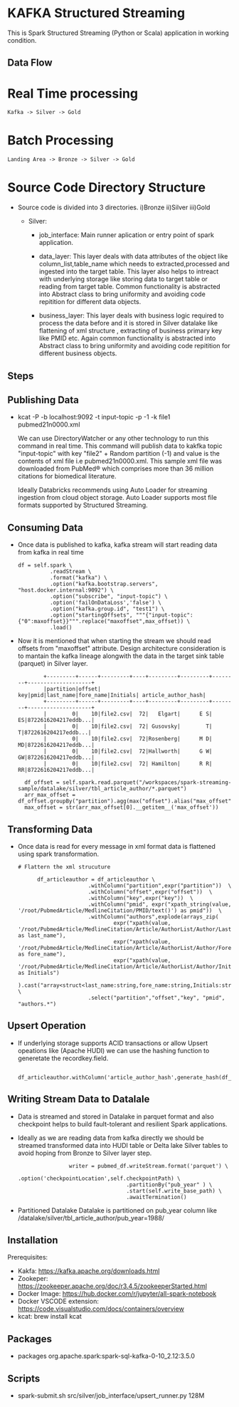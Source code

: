 # KAFKA Structured Streaming

This is Spark Structured Streaming (Python or Scala) application in working condition.

## Data Flow

# Real Time processing
    Kafka -> Silver -> Gold

# Batch Processing
    Landing Area -> Bronze -> Silver -> Gold

# Source Code Directory Structure

- Source code is divided into 3 directories.
  i)Bronze ii)Silver iii)Gold

  - Silver:

    - job_interface: Main runner aplication or entry point of spark application.

    - data_layer: This layer deals with data attributes of the object like column_list,table_name which needs to extracted,processed and ingested into the target table. This layer also helps to intreact with underlying storage like storing data to target table or reading from target table. Common functionality is abstracted into Abstract class to bring uniformity and avoiding code repitition for different data objects.

    - business_layer: This layer deals with business logic required to process the data before and it is stored in Silver datalake like flattening of xml structure , extracting of business primary key like PMID etc. Again common functionality is abstracted into Abstract class to bring uniformity and avoiding code repitition for different business objects.


## Steps

## Publishing Data

- kcat -P -b localhost:9092 -t input-topic -p -1 -k file1 pubmed21n0000.xml

  We can use DirectoryWatcher or any other technology to run this command in real time. This command will publish data to kakfka topic "input-topic" with key "file2" + Random partition (-1) and value is the contents of xml file i.e pubmed21n0000.xml. This sample xml file was downloaded from PubMed® which comprises more than 36 million citations for biomedical literature.

  Ideally Databricks recommends using Auto Loader for streaming ingestion from cloud object storage. Auto Loader supports most file formats supported by Structured Streaming.

## Consuming Data

- Once data is published to kafka, kafka stream will start reading data from kafka in real time

      df = self.spark \
                .readStream \
                .format("kafka") \
                .option("kafka.bootstrap.servers", "host.docker.internal:9092") \
                .option("subscribe", "input-topic") \
                .option('failOnDataLoss','false') \
                .option("kafka.group.id", "test1") \
                .option("startingOffsets", """{"input-topic":{"0":maxoffset}}""".replace("maxoffset",max_offset)) \
                .load()

- Now it is mentioned that when starting the stream we should read offsets from "maxoffset" attribute. Design architecture consideration is to mantain the kafka lineage alongwith the data in the target sink table (parquet) in Silver layer.

              +---------+------+---------+----+---------+---------+--------+--------------------+
              |partition|offset|      key|pmid|last_name|fore_name|Initials| article_author_hash|
              +---------+------+---------+----+---------+---------+--------+--------------------+
              |        0|    10|file2.csv|  72|   Elgart|      E S|      ES|8722616204217eddb...|
              |        0|    10|file2.csv|  72| Gusovsky|        T|       T|8722616204217eddb...|
              |        0|    10|file2.csv|  72|Rosenberg|      M D|      MD|8722616204217eddb...|
              |        0|    10|file2.csv|  72|Hallworth|      G W|      GW|8722616204217eddb...|
              |        0|    10|file2.csv|  72| Hamilton|      R R|      RR|8722616204217eddb...|

        df_offset = self.spark.read.parquet("/workspaces/spark-streaming-sample/datalake/silver/tbl_article_author/*.parquet")
        arr_max_offset = df_offset.groupBy("partition").agg(max("offset").alias("max_offset")).collect()
        max_offset = str(arr_max_offset[0].__getitem__('max_offset'))

## Transforming Data
- Once data is read for every message in xml format data is flattened using spark transformation.

      # Flattern the xml strucuture

            df_articleauthor = df_articleauthor \
                            .withColumn("partition",expr("partition"))  \
                            .withColumn("offset",expr("offset"))  \
                            .withColumn("key",expr("key"))  \
                            .withColumn("pmid", expr("xpath_string(value, '/root/PubmedArticle/MedlineCitation/PMID/text()') as pmid"))  \
                            .withColumn("authors",explode(arrays_zip(
                                    expr("xpath(value, '/root/PubmedArticle/MedlineCitation/Article/AuthorList/Author/LastName/text()') as last_name"),
                                    expr("xpath(value, '/root/PubmedArticle/MedlineCitation/Article/AuthorList/Author/ForeName/text()') as fore_name"),
                                    expr("xpath(value, '/root/PubmedArticle/MedlineCitation/Article/AuthorList/Author/Initials/text()') as Initials")
                                    ).cast("array<struct<last_name:string,fore_name:string,Initials:string>>"))) \
                            .select("partition","offset","key", "pmid", "authors.*")



## Upsert Operation
- If underlying storage supports ACID transactions or allow Upsert opeations like (Apache HUDI) we can use the hashing function to  generetate the recordkey.field.

            df_articleauthor.withColumn('article_author_hash',generate_hash(df_articleauthor.pmid))


## Writing Stream Data to Datalale

- Data is streamed and stored in Datalake in parquet format and also checkpoint  helps to build fault-tolerant and resilient Spark applications.
- Ideally as we are reading data from kafka directly we should be streamed transformed data into HUDI table or Delta lake Silver tables to avoid hoping from Bronze to Silver layer step.

                      writer = pubmed_df.writeStream.format('parquet') \
                                        .option('checkpointLocation',self.checkpointPath) \
                                        .partitionBy("pub_year" ) \
                                        .start(self.write_base_path) \
                                        .awaitTermination()
- Partitioned Datalake
  Datalake is partitioned on pub_year column like
      /datalake/silver/tbl_article_author/pub_year=1988/


## Installation

Prerequisites:
- Kakfa: https://kafka.apache.org/downloads.html
- Zookeper: https://zookeeper.apache.org/doc/r3.4.5/zookeeperStarted.html
- Docker Image: https://hub.docker.com/r/jupyter/all-spark-notebook
- Docker VSCODE extension: https://code.visualstudio.com/docs/containers/overview
- kcat: brew install kcat

## Packages

- packages org.apache.spark:spark-sql-kafka-0-10_2.12:3.5.0

## Scripts

- spark-submit.sh src/silver/job_interface/upsert_runner.py 128M